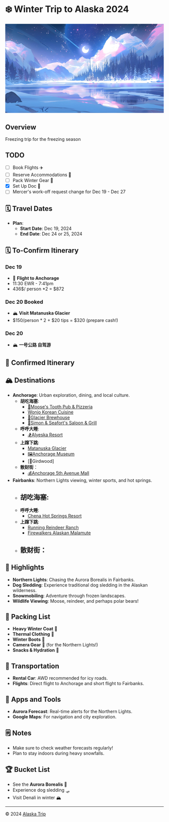 # ❄️ Winter Trip to Alaska 2024
![WOW!](images/head.jpg)
## Overview
Freezing trip for the freezing season

## TODO
- [ ] Book Flights ✈️
- [ ] Reserve Accommodations 🏨
- [ ] Pack Winter Gear 🧥
- [x] Set Up Doc 📝
- [ ] Mercer's work-off request change for Dec 19 - Dec 27

## 🗓️ Travel Dates
- **Plan**:
  - **Start Date**: Dec 19, 2024
  - **End Date**: Dec 24 or 25, 2024

## 🗓️ To-Confirm Itinerary

### **Dec 19**  
  - 🛫 **Flight to Anchorage**
  - 11:30 EWR - 7:41pm 
  - 436$/ person *2 = $872

### **Dec 20**   Booked
  - 🏔️ **Visit Matanuska Glacier**
  - $150/person * 2 + $20 tips = $320 (prepare cash!)

### **Dec 20**  
  - 🏔️ **一号公路 自驾游**

## 📅 Confirmed Itinerary

## 🏔️ Destinations
- **Anchorage**: Urban exploration, dining, and local culture.
  - **胡吃海塞**:
    - [🦌Moose's Tooth Pub & Pizzeria](https://maps.app.goo.gl/SE35EFeBbxtN5zua6)
    - [Wonjo Korean Cuisine](https://maps.app.goo.gl/kPqwVrKT7debNAhd7)
    - [🍻Glacier Brewhouse](https://maps.app.goo.gl/sHzxEaQm5wSZFeSQ7)
    - [🥩Simon & Seafort's Saloon & Grill](https://maps.app.goo.gl/Th8ru8JDGTCThRnL6)
  - **呼呼大睡**: 
    - [🏂Alyeska Resort](https://maps.app.goo.gl/1Z4jmMfEdKWko35G9)
  - **上蹿下跳**: 
    - [Matanuska Glacier](https://maps.app.goo.gl/9dBZ2ACnoAmFep7o9)
    - [🖼Anchorage Museum](https://maps.app.goo.gl/Cdw2Nqmpx3wuStzS7)
    - [🛵Girdwood]
  - **散财街**：
    - [💰Anchorage 5th Avenue Mall](https://maps.app.goo.gl/uUgBM5AK5ZvF6W3XA)
- **Fairbanks**: Northern Lights viewing, winter sports, and hot springs.
  - **胡吃海塞**:
    - 
  - **呼呼大睡**: 
    - [Chena Hot Springs Resort](https://maps.app.goo.gl/PoSYpBVryE9gBonA9)
  - **上蹿下跳**: 
    - [Running Reindeer Ranch](https://maps.app.goo.gl/Cone6P8ePzpRKRpY9)
    - [Firewalkers Alaskan Malamute](https://maps.app.goo.gl/Wzx3oiquWBcjquGg8)
  - **散财街**：
    - 

## 🌟 Highlights
- **Northern Lights**: Chasing the Aurora Borealis in Fairbanks.
- **Dog Sledding**: Experience traditional dog sledding in the Alaskan wilderness.
- **Snowmobiling**: Adventure through frozen landscapes.
- **Wildlife Viewing**: Moose, reindeer, and perhaps polar bears!


## 🧳 Packing List
- **Heavy Winter Coat** 🧥
- **Thermal Clothing** 🧣
- **Winter Boots** 👢
- **Camera Gear** 📸 (for the Northern Lights!)
- **Snacks & Hydration** 🥤

## 🚗 Transportation
- **Rental Car**: AWD recommended for icy roads.
- **Flights**: Direct flight to Anchorage and short flight to Fairbanks.

## 📱 Apps and Tools
- **Aurora Forecast**: Real-time alerts for the Northern Lights.
- **Google Maps**: For navigation and city exploration.
  
## 🗒️ Notes
- Make sure to check weather forecasts regularly!
- Plan to stay indoors during heavy snowfalls.

## 🏆 Bucket List
- See the **Aurora Borealis** 🌌
- Experience dog sledding 🛷
- Visit Denali in winter 🏔️

---

© 2024 [Alaska Trip](https://github.com/mercerzhou/Alaska-Trip)


